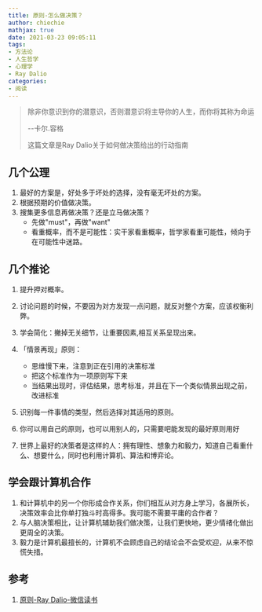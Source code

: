 ```yaml
---
title: 原则-怎么做决策？
author: chiechie
mathjax: true
date: 2021-03-23 09:05:11
tags: 
- 方法论
- 人生哲学
- 心理学
- Ray Dalio
categories: 
- 阅读
---
```

> 除非你意识到你的潜意识，否则潜意识将主导你的人生，而你将其称为命运
> 
> --卡尔.容格
> 
> 这篇文章是Ray Dalio关于如何做决策给出的行动指南

## 几个公理

1. 最好的方案是，好处多于坏处的选择，没有毫无坏处的方案。
2. 根据预期的价值做决策。
3. 搜集更多信息再做决策？还是立马做决策？ 
   - 先做"must"，再做"want"
   - 看重概率，而不是可能性：实干家看重概率，哲学家看重可能性，倾向于在可能性中迷路。
   
## 几个推论

1. 提升押对概率。
2. 讨论问题的时候，不要因为对方发现一点问题，就反对整个方案，应该权衡利弊。
3. 学会简化：撇掉无关细节，让重要因素,相互关系呈现出来。
4. 「情景再现」原则：
   
    - 思维慢下来，注意到正在引用的决策标准
    - 把这个标准作为一项原则写下来
    - 当结果出现时，评估结果，思考标准，并且在下一个类似情景出现之前，改进标准
5. 识别每一件事情的类型，然后选择对其适用的原则。
6. 你可以用自己的原则，也可以用别人的，只需要吧能发现的最好原则用好
7. 世界上最好的决策者是这样的人：拥有理性、想象力和毅力，知道自己看重什么、想要什么，同时也利用计算机、算法和博弈论。

## 学会跟计算机合作

1. 和计算机中的另一个你形成合作关系，你们相互从对方身上学习，各展所长，决策效率会比你单打独斗时高得多。我可能不需要平庸的合作者？
2. 与人脑决策相比，让计算机辅助我们做决策，让我们更快地，更少情绪化做出更周全的决策。
3. 毅力是计算机最擅长的，计算机不会顾虑自己的结论会不会受欢迎，从来不惊慌失措。
   

## 参考
1. [原则-Ray Dalio-微信读书](https://weread.qq.com/web/reader/848324405e0fe08483ab6a4kc7432af0210c74d97b01b1c)